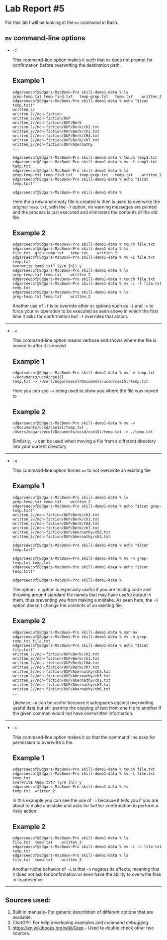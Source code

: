 # Lab Report \#5
  For this lab I will be looking at the `mv` command in Bash.

## `mv` command-line options

* `-f` 

  This command-line option makes it such that `mv` does not prompt for confirmation before overwriting the destination path. 
  ## Example 1
  ```
  edgarseecof@Edgars-MacBook-Pro skill-demo1-data % ls
  grep-temp.txt	temp-find.txt	temp-grep.txt	temp.txt	written_2
  edgarseecof@Edgars-MacBook-Pro skill-demo1-data % echo "$(cat temp.txt)"
  written_2/
  written_2//non-fiction
  written_2//non-fiction/OUP
  written_2//non-fiction/OUP/Berk
  written_2//non-fiction/OUP/Berk/ch2.txt
  written_2//non-fiction/OUP/Berk/ch1.txt
  written_2//non-fiction/OUP/Berk/CH4.txt
  written_2//non-fiction/OUP/Berk/ch7.txt
  written_2//non-fiction/OUP/Abernathy
  ...
  ```
  ```
  edgarseecof@Edgars-MacBook-Pro skill-demo1-data % touch temp1.txt
  edgarseecof@Edgars-MacBook-Pro skill-demo1-data % mv -f temp1.txt temp.txt 
  edgarseecof@Edgars-MacBook-Pro skill-demo1-data % ls
  grep-temp.txt	temp-find.txt	temp-grep.txt	temp.txt	written_2
  edgarseecof@Edgars-MacBook-Pro skill-demo1-data % echo "$(cat temp.txt)"  

  edgarseecof@Edgars-MacBook-Pro skill-demo1-data % 
  ```
  Here the a new and empty file is created is then is used to overwrite the original `temp.txt`, with the `-f` option, no warning messeges are printed and the process is just executed and eliminates the contents of the old file.
  
  ## Example 2
  ```
  edgarseecof@Edgars-MacBook-Pro skill-demo1-data % touch file.txt
  edgarseecof@Edgars-MacBook-Pro skill-demo1-data % ls
  file.txt	grep-temp.txt	temp.txt	written_2
  edgarseecof@Edgars-MacBook-Pro skill-demo1-data % mv -i file.txt temp.txt 
  overwrite temp.txt? (y/n [n]) y
  edgarseecof@Edgars-MacBook-Pro skill-demo1-data % ls
  grep-temp.txt	temp.txt	written_2
  edgarseecof@Edgars-MacBook-Pro skill-demo1-data % touch file.txt         
  edgarseecof@Edgars-MacBook-Pro skill-demo1-data % mv -i -f file.txt temp.txt
  edgarseecof@Edgars-MacBook-Pro skill-demo1-data % ls
  grep-temp.txt	temp.txt	written_2 
  ```
  Another use of `-f` is to override other `mv` options such as `-i` and `-n` to force your `mv` operation to be executed as seen above in which the first time it asks for confirmation but `-f` overrides that action.
***

* `-v`

  This command-line option means verbose and shows where the file is moved to after it is moved
  ## Example 1
  ```
  edgarseecof@Edgars-MacBook-Pro skill-demo1-data % mv -v temp.txt ~/Documents/ucsd/cse15l
  temp.txt -> /Users/edgarseecof/Documents/ucsd/cse15l/temp.txt
  ```
  Here you can see `-v` being used to show you where the file was moved to
  ## Example 2
  ```
  edgarseecof@Edgars-MacBook-Pro skill-demo1-data % mv -v ~/Documents/ucsd/cse15l/temp.txt .
  /Users/edgarseecof/Documents/ucsd/cse15l/temp.txt -> ./temp.txt
  ```
  Similarly, `-v` can be used when moving a file from a different directory into your current directory
***

* `-n`

  This command-line option forces `mv` to not overwrite an existing file
  ## Example 1
  ```
  edgarseecof@Edgars-MacBook-Pro skill-demo1-data % ls
  grep-temp.txt	temp.txt	written_2
  edgarseecof@Edgars-MacBook-Pro skill-demo1-data % echo "$(cat grep-temp.txt)"                                                             
  written_2//non-fiction/OUP/Berk/ch2.txt
  written_2//non-fiction/OUP/Berk/ch1.txt
  written_2//non-fiction/OUP/Berk/CH4.txt
  written_2//non-fiction/OUP/Berk/ch7.txt
  written_2//non-fiction/OUP/Abernathy/ch2.txt
  written_2//non-fiction/OUP/Abernathy/ch3.txt
  ...
  edgarseecof@Edgars-MacBook-Pro skill-demo1-data % echo "$(cat temp.txt)" 

  edgarseecof@Edgars-MacBook-Pro skill-demo1-data % mv -n grep-temp.txt temp.txt
  edgarseecof@Edgars-MacBook-Pro skill-demo1-data % echo "$(cat temp.txt)"      

  edgarseecof@Edgars-MacBook-Pro skill-demo1-data % 
  ```
  The option `-n` option is especially useful if you are testing code and throwing around standard file names that may have useful output in them, thus preventing you from making a mistake. As seen here, the `-n` option doesn't change the contents of an existing file.
  ## Example 2
  ```
  edgarseecof@Edgars-MacBook-Pro skill-demo1-data % man mv
  edgarseecof@Edgars-MacBook-Pro skill-demo1-data % mv -n grep-temp.txt file.txt
  edgarseecof@Edgars-MacBook-Pro skill-demo1-data % echo "$(cat file.txt)"      
  written_2//non-fiction/OUP/Berk/ch2.txt
  written_2//non-fiction/OUP/Berk/ch1.txt
  written_2//non-fiction/OUP/Berk/CH4.txt
  written_2//non-fiction/OUP/Berk/ch7.txt
  written_2//non-fiction/OUP/Abernathy/ch2.txt
  written_2//non-fiction/OUP/Abernathy/ch3.txt
  written_2//non-fiction/OUP/Abernathy/ch1.txt
  written_2//non-fiction/OUP/Abernathy/ch7.txt
  written_2//non-fiction/OUP/Abernathy/ch6.txt
  ...
  ```
  Likewise, `-n` can be useful because it safeguards against overwriting useful data but still permits the copying of text from one file to another if the given comman would not have overwritten information.
***

* `-i`

  This command-line option makes it so that the command line asks for permission to overwrite a file.
  ## Example 1
  ```
  edgarseecof@Edgars-MacBook-Pro skill-demo1-data % touch file.txt
  edgarseecof@Edgars-MacBook-Pro skill-demo1-data % mv -i file.txt temp.txt 
  overwrite temp.txt? (y/n [n]) y
  edgarseecof@Edgars-MacBook-Pro skill-demo1-data % ls
  temp.txt	written_2
  ```
  In this example you can see the use of `-i` becasue it tells you if you are about to make a mistake and asks for further confirmation to perform a risky action.
  
  ## Example 2
  ```
  edgarseecof@Edgars-MacBook-Pro skill-demo1-data % ls
  file.txt	temp.txt	written_2
  edgarseecof@Edgars-MacBook-Pro skill-demo1-data % mv -i -n file.txt temp.txt 
  edgarseecof@Edgars-MacBook-Pro skill-demo1-data % ls
  file.txt	temp.txt	written_2
  ```
  Another niche behavior of `-i` is that `-n` negates its effects, meaning that it does not ask for confirmation or even have the ability to overwrite files in its presence.
***

## Sources used:
1. Built in manuals- For generic describtion of different options that are available.
2. ChatGPt- For help developing examples and command debugging.
3. https://en.wikibooks.org/wiki/Grep - Used to double check other two sources.
